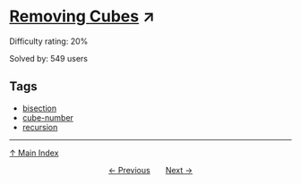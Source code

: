# [Removing Cubes](https://projecteuler.net/problem=884) ↗️

Difficulty rating: 20%

Solved by: 549 users
## Tags

- [bisection](../tags/bisection.md)
- [cube-number](../tags/cube-number.md)
- [recursion](../tags/recursion.md)



---

[↑ Main Index](../README.md)


<div align=center><a href='883.md'>← Previous</a> &nbsp;&nbsp; &nbsp;&nbsp;  <a href='885.md'>Next →</a></div>
